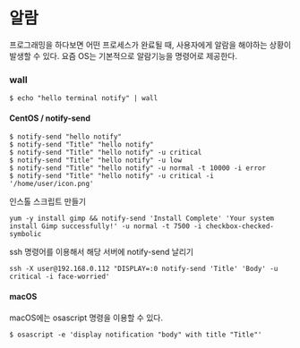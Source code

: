 # 알람
프로그래밍을 하다보면 어떤 프로세스가 완료될 때,
사용자에게 알람을 해야하는 상황이 발생할 수 있다.
요즘 OS는 기본적으로 알람기능을 명령어로 제공한다.

### wall
```
$ echo "hello terminal notify" | wall
```

#### CentOS / notify-send

```
$ notify-send "hello notify"
$ notify-send "Title" "hello notify"
$ notify-send "Title" "hello notify" -u critical
$ notify-send "Title" "hello notify" -u low
$ notify-send "Title" "hello notify" -u normal -t 10000 -i error
$ notify-send "Title" "hello notify" -u critical -i '/home/user/icon.png'
```


인스톨 스크립트 만들기
```
yum -y install gimp && notify-send 'Install Complete' 'Your system install Gimp successfully!' -u normal -t 7500 -i checkbox-checked-symbolic
```

ssh 명령어를 이용해서 해당 서버에 notify-send 날리기
```
ssh -X user@192.168.0.112 "DISPLAY=:0 notify-send 'Title' 'Body' -u critical -i face-worried'
```

#### macOS
macOS에는 osascript 명령을 이용할 수 있다.

```
$ osascript -e 'display notification "body" with title "Title"'
```

